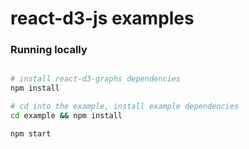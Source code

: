# react-d3-js examples

### Running locally

```bash

# install react-d3-graphs dependencies
npm install

# cd into the example, install example dependencies
cd example && npm install

npm start
```
